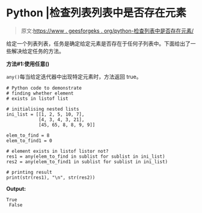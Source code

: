 # Python |检查列表列表中是否存在元素

> 原文:[https://www . geesforgeks . org/python-检查列表中是否存在元素/](https://www.geeksforgeeks.org/python-check-if-element-exists-in-list-of-lists/)

给定一个列表列表，任务是确定给定元素是否存在于任何子列表中。下面给出了一些解决给定任务的方法。

**方法#1:使用任意()**

`any()`每当给定迭代器中出现特定元素时，方法返回 true。

```
# Python code to demonstrate
# finding whether element
# exists in listof list

# initialising nested lists
ini_list = [[1, 2, 5, 10, 7],
            [4, 3, 4, 3, 21],
            [45, 65, 8, 8, 9, 9]]

elem_to_find = 8
elem_to_find1 = 0

# element exists in listof listor not?
res1 = any(elem_to_find in sublist for sublist in ini_list)
res2 = any(elem_to_find1 in sublist for sublist in ini_list)

# printing result
print(str(res1), "\n", str(res2))
```

**Output:**

```
True 
 False

```